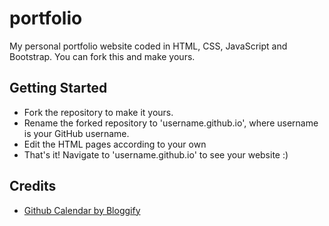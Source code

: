 # portfolio
My personal portfolio website coded in HTML, CSS, JavaScript and Bootstrap.
You can fork this and make yours.

## Getting Started
- Fork the repository to make it yours.
- Rename the forked repository to 'username.github.io', where username is your GitHub username.
- Edit the HTML pages according to your own
- That's it! Navigate to 'username.github.io' to see your website :)

## Credits
- <a href="https://github.com/Bloggify/github-calendar" target=_blank> Github Calendar by Bloggify </a>
